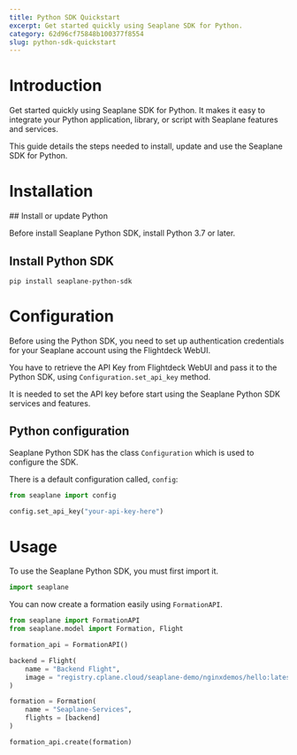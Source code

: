 ```yaml
---
title: Python SDK Quickstart
excerpt: Get started quickly using Seaplane SDK for Python.
category: 62d96cf75848b100377f8554
slug: python-sdk-quickstart
---
```


# Introduction

Get started quickly using Seaplane SDK for Python. It makes it easy to integrate your Python application, library, or script with Seaplane features and services.

This guide details the steps needed to install, update and use the Seaplane SDK for Python.

# Installation

## Install or update Python

Before install Seaplane Python SDK, install Python 3.7 or later.

## Install Python SDK

```shell
pip install seaplane-python-sdk
```

# Configuration

Before using the Python SDK, you need to set up authentication credentials for your Seaplane account using the Flightdeck WebUI.

You have to retrieve the API Key from Flightdeck WebUI and pass it to the Python SDK, using `Configuration.set_api_key` method.

It is needed to set the API key before start using the Seaplane Python SDK services and features.

## Python configuration

Seaplane Python SDK has the class `Configuration` which is used to configure the SDK.

There is a default configuration called, `config`:

```python
from seaplane import config

config.set_api_key("your-api-key-here")
```

# Usage

To use the Seaplane Python SDK, you must first import it.

```python
import seaplane
```

You can now create a formation easily using `FormationAPI`.

```python
from seaplane import FormationAPI
from seaplane.model import Formation, Flight

formation_api = FormationAPI()

backend = Flight(
    name = "Backend Flight", 
    image = "registry.cplane.cloud/seaplane-demo/nginxdemos/hello:latest"
)

formation = Formation(
    name = "Seaplane-Services", 
    flights = [backend]
)

formation_api.create(formation)
```
